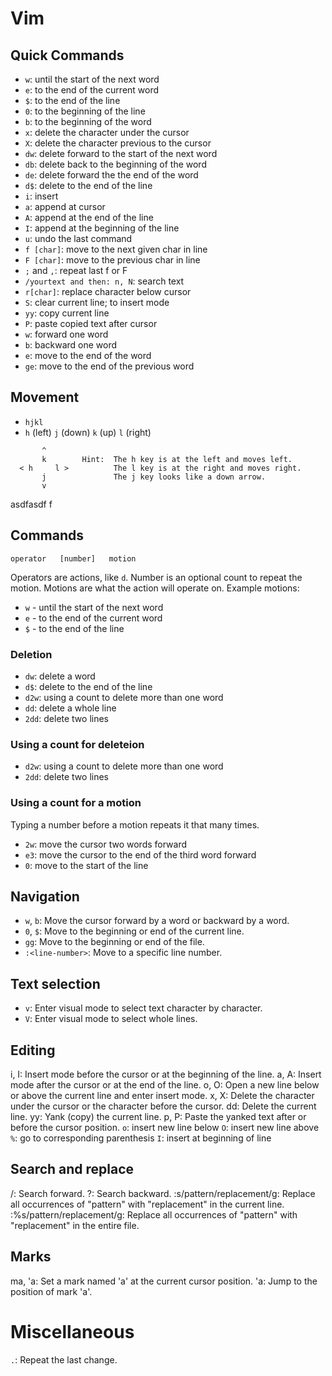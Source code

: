 # Vim

## Quick Commands

* `w`: until the start of the next word
* `e`: to the end of the current word
* `$`: to the end of the line
* `0`: to the beginning of the line
* `b`: to the beginning of the word
* `x`: delete the character under the cursor
* `X`: delete the character previous to the cursor
* `dw`: delete forward to the start of the next word
* `db`: delete back to the beginning of the word 
* `de`: delete forward the the end of the word
* `d$`: delete to the end of the line
* `i`: insert
* `a`: append at cursor
* `A`: append at the end of the line
* `I`: append at the beginning of the line
* `u`: undo the last command
* `f [char]`: move to the next given char in line
* `F [char]`: move to the previous char in line
* `;` and `,`: repeat last f or F
* `/yourtext and then: n, N`: search text
* `r[char]`: replace character below cursor
* `S`: clear current line; to insert mode
* `yy`: copy current line
* `P`: paste copied text after cursor
* `w`: forward one word
* `b`: backward one word
* `e`: move to the end of the word
* `ge`: move to the end of the previous word

## Movement

* `hjkl`
* `h` (left)  `j` (down)       `k` (up)      `l` (right)

```
       ^
       k        Hint:  The h key is at the left and moves left.
  < h     l >          The l key is at the right and moves right.
       j               The j key looks like a down arrow.
       v
```

asdfasdf f
## Commands

`operator   [number]   motion`

Operators are actions, like `d`. Number is an optional count to repeat the motion. Motions are what the action will operate on. Example motions:

* `w` - until the start of the next word
* `e` - to the end of the current word
* `$` - to the end of the line

### Deletion

* `dw`: delete a word
* `d$`: delete to the end of the line
* `d2w`: using a count to delete more than one word
* `dd`: delete a whole line
* `2dd`: delete two lines

### Using a count for deleteion

* `d2w`: using a count to delete more than one word
* `2dd`: delete two lines

### Using a count for a motion

Typing a number before a motion repeats it that many times.

* `2w`: move the cursor two words forward
* `e3`: move the cursor to the end of the third word forward
* `0`: move to the start of the line

## Navigation

* `w`, `b`: Move the cursor forward by a word or backward by a word.
* `0`, `$`: Move to the beginning or end of the current line.
* `gg`: Move to the beginning or end of the file.
*  `:<line-number>`: Move to a specific line number.

## Text selection

* `v`: Enter visual mode to select text character by character.
* `V`: Enter visual mode to select whole lines.

## Editing
i, I: Insert mode before the cursor or at the beginning of the line.
a, A: Insert mode after the cursor or at the end of the line.
o, O: Open a new line below or above the current line and enter insert mode.
x, X: Delete the character under the cursor or the character before the cursor.
dd: Delete the current line.
yy: Yank (copy) the current line.
p, P: Paste the yanked text after or before the cursor position.
`o`: insert new line below
`O`: insert new line above
`%`: go to corresponding parenthesis
`I`: insert at beginning of line


## Search and replace
/: Search forward.
?: Search backward.
:s/pattern/replacement/g: Replace all occurrences of "pattern" with "replacement" in the current line.
:%s/pattern/replacement/g: Replace all occurrences of "pattern" with "replacement" in the entire file.



## Marks

ma, 'a: Set a mark named 'a' at the current cursor position.
'a: Jump to the position of mark 'a'.


# Miscellaneous

`.`: Repeat the last change.